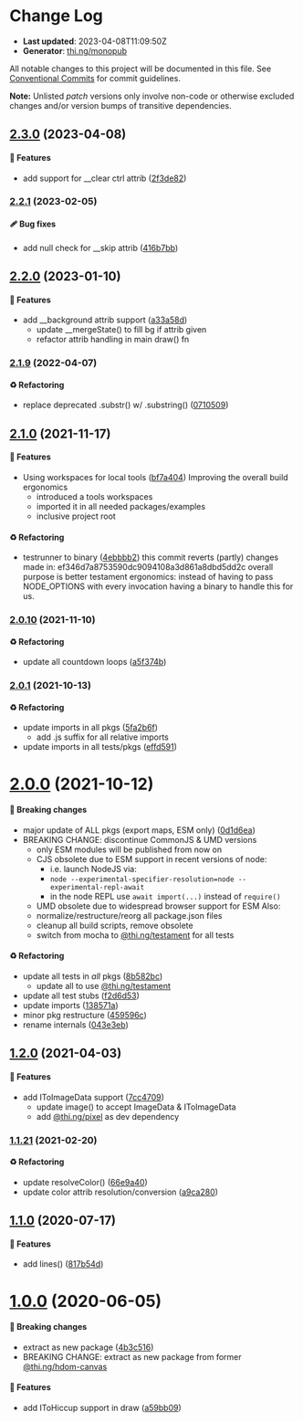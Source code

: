 # Change Log

- **Last updated**: 2023-04-08T11:09:50Z
- **Generator**: [thi.ng/monopub](https://thi.ng/monopub)

All notable changes to this project will be documented in this file.
See [Conventional Commits](https://conventionalcommits.org/) for commit guidelines.

**Note:** Unlisted _patch_ versions only involve non-code or otherwise excluded changes
and/or version bumps of transitive dependencies.

## [2.3.0](https://github.com/thi-ng/umbrella/tree/@thi.ng/hiccup-canvas@2.3.0) (2023-04-08)

#### 🚀 Features

- add support for __clear ctrl attrib ([2f3de82](https://github.com/thi-ng/umbrella/commit/2f3de82))

### [2.2.1](https://github.com/thi-ng/umbrella/tree/@thi.ng/hiccup-canvas@2.2.1) (2023-02-05)

#### 🩹 Bug fixes

- add null check for __skip attrib ([416b7bb](https://github.com/thi-ng/umbrella/commit/416b7bb))

## [2.2.0](https://github.com/thi-ng/umbrella/tree/@thi.ng/hiccup-canvas@2.2.0) (2023-01-10)

#### 🚀 Features

- add __background attrib support ([a33a58d](https://github.com/thi-ng/umbrella/commit/a33a58d))
  - update __mergeState() to fill bg if attrib given
  - refactor attrib handling in main draw() fn

### [2.1.9](https://github.com/thi-ng/umbrella/tree/@thi.ng/hiccup-canvas@2.1.9) (2022-04-07)

#### ♻️ Refactoring

- replace deprecated .substr() w/ .substring() ([0710509](https://github.com/thi-ng/umbrella/commit/0710509))

## [2.1.0](https://github.com/thi-ng/umbrella/tree/@thi.ng/hiccup-canvas@2.1.0) (2021-11-17)

#### 🚀 Features

- Using workspaces for local tools ([bf7a404](https://github.com/thi-ng/umbrella/commit/bf7a404))
  Improving the overall build ergonomics
  - introduced a tools workspaces
  - imported it in all needed packages/examples
  - inclusive project root

#### ♻️ Refactoring

- testrunner to binary ([4ebbbb2](https://github.com/thi-ng/umbrella/commit/4ebbbb2))
  this commit reverts (partly) changes made in:
  ef346d7a8753590dc9094108a3d861a8dbd5dd2c
  overall purpose is better testament ergonomics:
  instead of having to pass NODE_OPTIONS with every invocation
  having a binary to handle this for us.

### [2.0.10](https://github.com/thi-ng/umbrella/tree/@thi.ng/hiccup-canvas@2.0.10) (2021-11-10)

#### ♻️ Refactoring

- update all countdown loops ([a5f374b](https://github.com/thi-ng/umbrella/commit/a5f374b))

### [2.0.1](https://github.com/thi-ng/umbrella/tree/@thi.ng/hiccup-canvas@2.0.1) (2021-10-13)

#### ♻️ Refactoring

- update imports in all pkgs ([5fa2b6f](https://github.com/thi-ng/umbrella/commit/5fa2b6f))
  - add .js suffix for all relative imports
- update imports in all tests/pkgs ([effd591](https://github.com/thi-ng/umbrella/commit/effd591))

# [2.0.0](https://github.com/thi-ng/umbrella/tree/@thi.ng/hiccup-canvas@2.0.0) (2021-10-12)

#### 🛑 Breaking changes

- major update of ALL pkgs (export maps, ESM only) ([0d1d6ea](https://github.com/thi-ng/umbrella/commit/0d1d6ea))
- BREAKING CHANGE: discontinue CommonJS & UMD versions
  - only ESM modules will be published from now on
  - CJS obsolete due to ESM support in recent versions of node:
    - i.e. launch NodeJS via:
    - `node --experimental-specifier-resolution=node --experimental-repl-await`
    - in the node REPL use `await import(...)` instead of `require()`
  - UMD obsolete due to widespread browser support for ESM
  Also:
  - normalize/restructure/reorg all package.json files
  - cleanup all build scripts, remove obsolete
  - switch from mocha to [@thi.ng/testament](https://github.com/thi-ng/umbrella/tree/main/packages/testament) for all tests

#### ♻️ Refactoring

- update all tests in _all_ pkgs ([8b582bc](https://github.com/thi-ng/umbrella/commit/8b582bc))
  - update all to use [@thi.ng/testament](https://github.com/thi-ng/umbrella/tree/main/packages/testament)
- update all test stubs ([f2d6d53](https://github.com/thi-ng/umbrella/commit/f2d6d53))
- update imports ([138571a](https://github.com/thi-ng/umbrella/commit/138571a))
- minor pkg restructure ([459596c](https://github.com/thi-ng/umbrella/commit/459596c))
- rename internals ([043e3eb](https://github.com/thi-ng/umbrella/commit/043e3eb))

## [1.2.0](https://github.com/thi-ng/umbrella/tree/@thi.ng/hiccup-canvas@1.2.0) (2021-04-03)

#### 🚀 Features

- add IToImageData support ([7cc4709](https://github.com/thi-ng/umbrella/commit/7cc4709))
  - update image() to accept ImageData & IToImageData
  - add [@thi.ng/pixel](https://github.com/thi-ng/umbrella/tree/main/packages/pixel) as dev dependency

### [1.1.21](https://github.com/thi-ng/umbrella/tree/@thi.ng/hiccup-canvas@1.1.21) (2021-02-20)

#### ♻️ Refactoring

- update resolveColor() ([66e9a40](https://github.com/thi-ng/umbrella/commit/66e9a40))
- update color attrib resolution/conversion ([a9ca280](https://github.com/thi-ng/umbrella/commit/a9ca280))

## [1.1.0](https://github.com/thi-ng/umbrella/tree/@thi.ng/hiccup-canvas@1.1.0) (2020-07-17)

#### 🚀 Features

- add lines() ([817b54d](https://github.com/thi-ng/umbrella/commit/817b54d))

# [1.0.0](https://github.com/thi-ng/umbrella/tree/@thi.ng/hiccup-canvas@1.0.0) (2020-06-05)

#### 🛑 Breaking changes

- extract as new package ([4b3c516](https://github.com/thi-ng/umbrella/commit/4b3c516))
- BREAKING CHANGE: extract as new package from former [@thi.ng/hdom-canvas](https://github.com/thi-ng/umbrella/tree/main/packages/hdom-canvas)

#### 🚀 Features

- add IToHiccup support in draw ([a59bb09](https://github.com/thi-ng/umbrella/commit/a59bb09))
